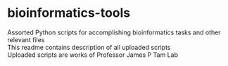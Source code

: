 # bioinformatics-tools
Assorted Python scripts for accomplishing bioinformatics tasks and other relevant files\
This readme contains description of all uploaded scripts\
Uploaded scripts are works of Professor James P Tam Lab
